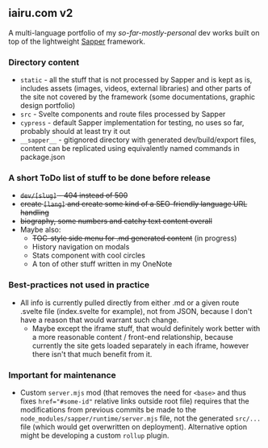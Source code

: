 ## iairu.com v2

A multi-language portfolio of my *so-far-mostly-personal* dev works built on top of the lightweight [Sapper](https://sapper.svelte.dev/) framework. 

### Directory content

- `static` - all the stuff that is not processed by Sapper and is kept as is, includes assets (images, videos, external libraries) and other parts of the site not covered by the framework (some documentations, graphic design portfolio)
- `src` - Svelte components and route files processed by Sapper
- `cypress` - default Sapper implementation for testing, no uses so far, probably should at least try it out
- `__sapper__` - gitignored directory with generated dev/build/export files, content can be replicated using equivalently named commands in package.json

### A short ToDo list of stuff to be done before release

- ~~`dev/[slug]` - 404 instead of 500~~
- ~~create `[lang]` and create some kind of a SEO-friendly language URL handling~~
- ~~biography, some numbers and catchy text content overall~~
- Maybe also:
  - ~~TOC-style side menu for .md generated content~~ (in progress)
  - History navigation on modals 
  - Stats component with cool circles
  - A ton of other stuff written in my OneNote

### Best-practices not used in practice

- All info is currently pulled directly from either .md or a given route .svelte file (index.svelte for example), not from JSON, because I don't have a reason that would warrant such change.
  - Maybe except the iframe stuff, that would definitely work better with a more reasonable content / front-end relationship, because currently the site gets loaded separately in each iframe, however there isn't that much benefit from it.

### Important for maintenance

- Custom `server.mjs` mod (that removes the need for `<base>` and thus fixes `href="#some-id"` relative links outside root file) requires that the modifications from previous commits be made to the `node_modules/sapper/runtime/server.mjs` file, not the generated `src/...` file (which would get overwritten on deployment). Alternative option might be developing a custom `rollup` plugin.